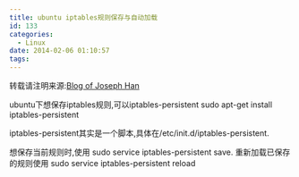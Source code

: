 ```yaml
---
title: ubuntu iptables规则保存与自动加载
id: 133
categories:
  - Linux
date: 2014-02-06 01:10:57
tags:
---
```


转载请注明来源:[Blog of Joseph Han](http://blog.joseph-han.net/ "Blog of Joseph Han")

ubuntu下想保存iptables规则,可以iptables-persistent
sudo apt-get install iptables-persistent

iptables-persistent其实是一个脚本,具体在/etc/init.d/iptables-persistent.

想保存当前规则时,使用 sudo service iptables-persistent save.
重新加载已保存的规则使用 sudo service iptables-persistent reload